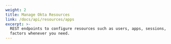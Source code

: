 ```yaml
---
weight: 2
title: Manage Okta Resources
link: /docs/api/resources/apps
excerpt: >-
  REST endpoints to configure resources such as users, apps, sessions, and
  factors whenever you need.
---
```


